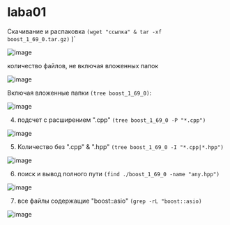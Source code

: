 # laba01

Скачивание и распаковка `(wget "ссылка" & tar -xf boost_1_69_0.tar.gz)`
 )`

![image](https://user-images.githubusercontent.com/91694520/155757040-900b25a9-b860-4efb-bad6-6234e87d004d.png)


количество файлов, не включая вложенных папок

![image](https://user-images.githubusercontent.com/91694520/155758691-a3b14310-6360-424b-b51f-bcb785793e6a.png)

Включая вложенные папки `(tree boost_1_69_0)`:


![image](https://user-images.githubusercontent.com/91694520/155759105-317f056b-85d0-46d4-91d0-0eb4c1d0c0f0.png)


4. подсчет с расширением ".cpp" `(tree boost_1_69_0 -P "*.cpp")`


![image](https://user-images.githubusercontent.com/91694520/155759669-10c0651d-42d4-4ad2-a877-d55d6b00fd18.png)


5. Количество без ".cpp" & ".hpp" `(tree boost_1_69_0 -I "*.cpp|*.hpp")`

![image](https://user-images.githubusercontent.com/91694520/155760272-3066a94b-7a2d-4cae-b19f-f5fa297a9aeb.png)

6. поиск и вывод полного пути `(find ./boost_1_69_0 -name "any.hpp")`

![image](https://user-images.githubusercontent.com/91694520/155761040-70f1f9d2-b515-4a42-acaa-d5717b32d559.png)


7. все файлы содержащие "boost::asio" `(grep -rL "boost::asio)`

![image](https://user-images.githubusercontent.com/91694520/155762486-def64fd7-0070-4a05-8f86-44da64e53fa7.png)




